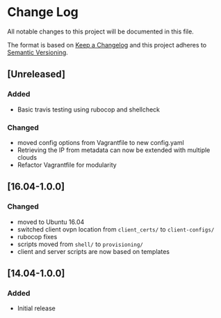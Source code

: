 # Change Log
All notable changes to this project will be documented in this file.

The format is based on [Keep a Changelog](http://keepachangelog.com/)
and this project adheres to [Semantic Versioning](http://semver.org/).

## [Unreleased]
### Added
- Basic travis testing using rubocop and shellcheck

### Changed
- moved config options from Vagrantfile to new config.yaml
- Retrieving the IP from metadata can now be extended with multiple clouds
- Refactor Vagrantfile for modularity

## [16.04-1.0.0]
### Changed
- moved to Ubuntu 16.04
- switched client ovpn location from `client_certs/` to `client-configs/`
- rubocop fixes
- scripts moved from `shell/` to `provisioning/`
- client and server scripts are now based on templates

## [14.04-1.0.0]
### Added
- Initial release
